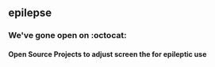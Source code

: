 ## epilepse
### We've gone open on :octocat:
#### Open Source Projects to adjust screen the for epileptic use
